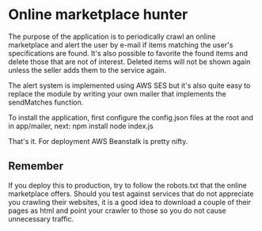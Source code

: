 # Online marketplace hunter

The purpose of the application is to periodically crawl an online marketplace
and alert the user by e-mail if items matching the user's specifications are found.
It's also possible to favorite the found items and delete those that are not of interest.
Deleted items will not be shown again unless the seller adds them to the service again.

The alert system is implemented using AWS SES but it's also quite easy to replace the module
by writing your own mailer that implements the sendMatches function.

To install the application, first configure the config.json files at the root and in app/mailer,
next:
    npm install
    node index.js

That's it. For deployment AWS Beanstalk is pretty nifty.

## Remember
If you deploy this to production, try to follow the robots.txt that the online marketplace
offers. Should you test against services that do not appreciate you crawling their websites,
it is a good idea to download a couple of their pages as html and point your crawler to those
so you do not cause unnecessary traffic.
